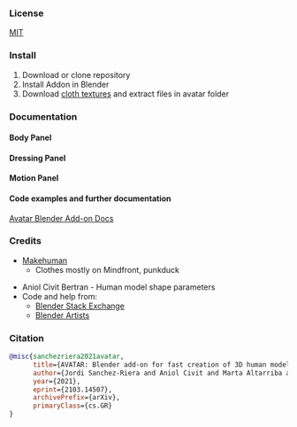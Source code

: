 ### License

[MIT](LICENSE)

### Install

1. Download or clone repository <br />
2. Install Addon in Blender
3. Download [cloth textures](todo) and extract files in avatar folder

<!--- 
``` git clone https://github.com/jsan3386/avatar.git ``` 
2. (Optional) remove .git folder <br />
``` cd $path_avatar/avatar ```<br />
``` rm -rf .git ``` 
3. Create a zip file
4. In Blender>Edit>Preferences>Install... choose zip file
5. Activate addon

6. For cloth textures, download and extract [zip file](todo) on the installed avatar addon folder
-->

### Documentation

#### Body Panel

#### Dressing Panel

#### Motion Panel

#### Code examples and further documentation
[Avatar Blender Add-on Docs](https://jsan3386.github.io/avatar/)


### Credits

- [Makehuman](http://www.makehumancommunity.org/)
    - Clothes mostly on Mindfront, punkduck 
<!--- - Marta Altarriba Fatsini - Motion transfer from set of 3D points -->
- Aniol Civit Bertran - Human model shape parameters
- Code and help from:
    - [Blender Stack Exchange](https://blender.stackexchange.com/)
    - [Blender Artists](https://blenderartists.org/)


### Citation

```bibtex
@misc{sanchezriera2021avatar,
      title={AVATAR: Blender add-on for fast creation of 3D human models}, 
      author={Jordi Sanchez-Riera and Aniol Civit and Marta Altarriba and Francesc Moreno-Noguer},
      year={2021},
      eprint={2103.14507},
      archivePrefix={arXiv},
      primaryClass={cs.GR}
}
```
